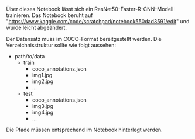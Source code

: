 Über dieses Notebook lässt sich ein ResNet50-Faster-R-CNN-Modell trainieren. Das Notebook beruht auf "https://www.kaggle.com/code/scratchpad/notebook550dad3591/edit" und wurde leicht abgeändert.

Der Datensatz muss im COCO-Format bereitgestellt werden. Die Verzeichnisstruktur sollte wie folgt aussehen:
  - path/to/data
      - train
          - coco_annotations.json
          - img1.jpg
          - img2.jpg
          - ...
      - test
          - coco_annotations.json
          - img3.jpg
          - img4.jpg
          - ...

Die Pfade müssen entsprechend im Notebook hinterlegt werden.
